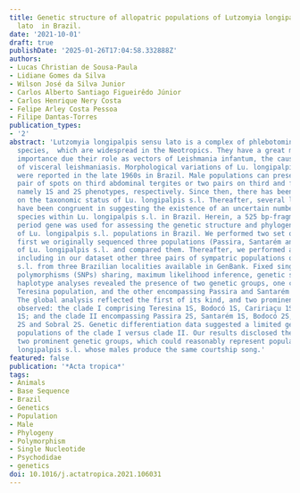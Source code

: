 ```yaml
---
title: Genetic structure of allopatric populations of Lutzomyia longipalpis sensu
  lato  in Brazil.
date: '2021-10-01'
draft: true
publishDate: '2025-01-26T17:04:58.332888Z'
authors:
- Lucas Christian de Sousa-Paula
- Lidiane Gomes da Silva
- Wilson José da Silva Junior
- Carlos Alberto Santiago Figueirêdo Júnior
- Carlos Henrique Nery Costa
- Felipe Arley Costa Pessoa
- Filipe Dantas-Torres
publication_types:
- '2'
abstract: 'Lutzomyia longipalpis sensu lato is a complex of phlebotomine sand fly
  species,  which are widespread in the Neotropics. They have a great medico-veterinary
  importance due their role as vectors of Leishmania infantum, the causative agent
  of visceral leishmaniasis. Morphological variations of Lu. longipalpis s.l. males
  were reported in the late 1960s in Brazil. Male populations can present either one
  pair of spots on third abdominal tergites or two pairs on third and fourth ones,
  namely 1S and 2S phenotypes, respectively. Since then, there has been much interest
  on the taxonomic status of Lu. longipalpis s.l. Thereafter, several lines of evidence
  have been congruent in suggesting the existence of an uncertain number of cryptic
  species within Lu. longipalpis s.l. in Brazil. Herein, a 525 bp-fragment of the
  period gene was used for assessing the genetic structure and phylogenetic relationship
  of Lu. longipalpis s.l. populations in Brazil. We performed two set of analyses,
  first we originally sequenced three populations (Passira, Santarém and Teresina)
  of Lu. longipalpis s.l. and compared them. Thereafter, we performed a global analysis
  including in our dataset other three pairs of sympatric populations of Lu. longipalpis
  s.l. from three Brazilian localities available in GenBank. Fixed single nucleotide
  polymorphisms (SNPs) sharing, maximum likelihood inference, genetic structure and
  haplotype analyses revealed the presence of two genetic groups, one composed of
  Teresina population, and the other encompassing Passira and Santarém populations.
  The global analysis reflected the first of its kind, and two prominent groups were
  observed: the clade I comprising Teresina 1S, Bodocó 1S, Caririaçu 1S and Sobral
  1S; and the clade II encompassing Passira 2S, Santarém 1S, Bodocó 2S, Caririaçu
  2S and Sobral 2S. Genetic differentiation data suggested a limited gene flow between
  populations of the clade I versus clade II. Our results disclosed the presence of
  two prominent genetic groups, which could reasonably represent populations of Lu.
  longipalpis s.l. whose males produce the same courtship song.'
featured: false
publication: '*Acta tropica*'
tags:
- Animals
- Base Sequence
- Brazil
- Genetics
- Population
- Male
- Phylogeny
- Polymorphism
- Single Nucleotide
- Psychodidae
- genetics
doi: 10.1016/j.actatropica.2021.106031
---
```


